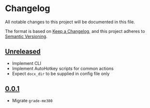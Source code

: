 # Changelog

All notable changes to this project will be documented in this file.

The format is based on [Keep a Changelog](https://keepachangelog.com/en/1.0.0/),
and this project adheres to [Semantic Versioning](https://semver.org/spec/v2.0.0.html).

## [Unreleased]

- Implement CLI
- Implement AutoHotkey scripts for common actions
- Expect `docx_dir` to be supplied in config file only

## [0.0.1]

- Migrate `grade-me380`

[Unreleased]: https://github.com/olivierlacan/keep-a-changelog/compare/v0.0.1...HEAD
[0.0.1]: https://github.com/olivierlacan/keep-a-changelog/releases/tag/v0.0.1
